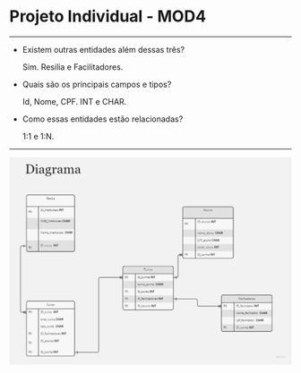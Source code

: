 # Projeto Individual - MOD4
__________________________________
- Existem outras entidades além dessas três?
  
  Sim. Resilia e Facilitadores.

- Quais são os principais campos e tipos?
  
  Id, Nome, CPF. INT e CHAR.

- Como essas entidades estão relacionadas?
  
  1:1 e 1:N.
***
![diagrama](https://github.com/beatrizmelop/projeto_individual_mod4/blob/main/Entity%20Relationship%20Diagram%20(1).jpg?raw=true)
